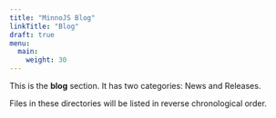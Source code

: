 ```yaml
---
title: "MinnoJS Blog"
linkTitle: "Blog"
draft: true
menu:
  main:
    weight: 30
---
```


This is the **blog** section. It has two categories: News and Releases.

Files in these directories will be listed in reverse chronological order.
